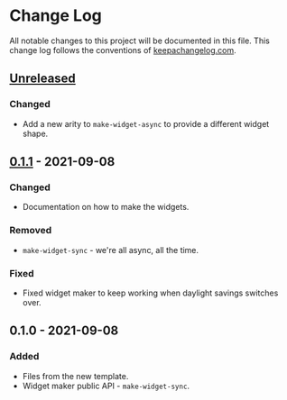 # Change Log
All notable changes to this project will be documented in this file. This change log follows the conventions of [keepachangelog.com](http://keepachangelog.com/).

## [Unreleased]
### Changed
- Add a new arity to `make-widget-async` to provide a different widget shape.

## [0.1.1] - 2021-09-08
### Changed
- Documentation on how to make the widgets.

### Removed
- `make-widget-sync` - we're all async, all the time.

### Fixed
- Fixed widget maker to keep working when daylight savings switches over.

## 0.1.0 - 2021-09-08
### Added
- Files from the new template.
- Widget maker public API - `make-widget-sync`.

[Unreleased]: https://github.com/your-name/pedestal-component/compare/0.1.1...HEAD
[0.1.1]: https://github.com/your-name/pedestal-component/compare/0.1.0...0.1.1
